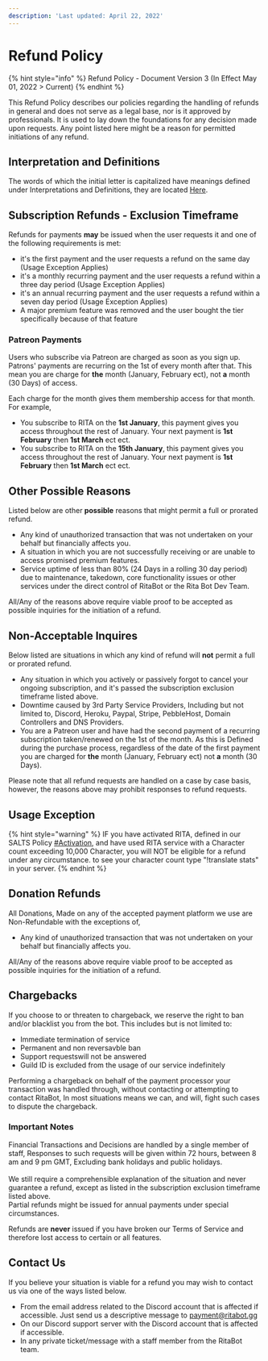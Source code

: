 ```yaml
---
description: 'Last updated: April 22, 2022'
---
```


# Refund Policy

{% hint style="info" %}
Refund Policy - Document Version 3 (In Effect May 01, 2022 > Current)
{% endhint %}

This Refund Policy describes our policies regarding the handling of refunds in general and does not serve as a legal base, nor is it approved by professionals. It is used to lay down the foundations for any decision made upon requests. Any point listed here might be a reason for permitted initiations of any refund.

## Interpretation and Definitions

The words of which the initial letter is capitalized have meanings defined under Interpretations and Definitions, they are located [Here](../interpretation-and-definitions.md).&#x20;

## **Subscription Refunds -** Exclusion Timeframe

Refunds for payments **may** be issued when the user requests it and one of the following requirements is met:

* it's the first payment and the user requests a refund on the same day (Usage Exception Applies)
* it's a monthly recurring payment and the user requests a refund within a three day period (Usage Exception Applies)
* it's an annual recurring payment and the user requests a refund within a seven day period (Usage Exception Applies)
* A major premium feature was removed and the user bought the tier specifically because of that feature&#x20;

### Patreon Payments

Users who subscribe via Patreon are charged as soon as you sign up. Patrons' payments are recurring on the 1st of every month after that. This mean you are charge for **the** month (January, February ect), not **a** month (30 Days) of access.

Each charge for the month gives them membership access for that month. For example,&#x20;

* You subscribe to RITA on the **1st January**, this payment gives you access throughout the rest of January. Your next payment is **1st February** then **1st March** ect ect.&#x20;
* You subscribe to RITA on the **15th January**, this payment gives you access throughout the rest of January. Your next payment is **1st February** then **1st March** ect ect.&#x20;

## Other Possible Reasons

Listed below are other **possible** reasons that might permit a full or prorated refund.

* Any kind of unauthorized transaction that was not undertaken on your behalf but financially affects you.
* A situation in which you are not successfully receiving or are unable to access promised premium features.
* Service uptime of less than 80% (24 Days in a rolling 30 day period) due to maintenance, takedown, core functionality issues or other services under the direct control of RitaBot or the Rita Bot Dev Team.&#x20;

All/Any of the reasons above require viable proof to be accepted as possible inquiries for the initiation of a refund.

## Non-Acceptable Inquires

Below listed are situations in which any kind of refund will **not** permit a full or prorated refund.

* Any situation in which you actively or passively forgot to cancel your ongoing subscription, and it's passed the subscription exclusion timeframe listed above.
* Downtime caused by 3rd Party Service Providers, Including but not limited to, Discord, Heroku, Paypal, Stripe, PebbleHost, Domain Controllers and DNS Providers.
* You are a Patreon user and have had the second payment of a recurring subscription taken/renewed on the 1st of the month. As this is Defined during the purchase process, regardless of the date of the first payment you are charged for **the** month (January, February ect) not **a** month (30 Days).&#x20;

Please note that all refund requests are handled on a case by case basis, however, the reasons above may prohibit responses to refund requests.

## Usage Exception&#x20;

{% hint style="warning" %}
IF you have activated RITA, defined in our SALTS Policy [#Activation](../s.a.l.t.s-policy/#activation-process), and have used RITA service with a Character count exceeding 10,000 Character, you will NOT be eligible for a refund under any circumstance. to see your character count type "!translate stats" in your server.&#x20;
{% endhint %}

## Donation Refunds

All Donations, Made on any of the accepted payment platform we use are Non-Refundable with the exceptions of,

* Any kind of unauthorized transaction that was not undertaken on your behalf but financially affects you.

All/Any of the reasons above require viable proof to be accepted as possible inquiries for the initiation of a refund.

## Chargebacks

If you choose to or threaten to chargeback, we reserve the right to ban and/or blacklist you from the bot. This includes but is not limited to:

* Immediate termination of service
* Permanent and non reversavble ban
* Support requestswill not be answered
* Guild ID is excluded from the usage of our service indefinitely

Performing a chargeback on behalf of the payment processor your transaction was handled through, without contacting or attempting to contact RitaBot, In most situations means we can, and will, fight such cases to dispute the chargeback.

### Important Notes

Financial Transactions and Decisions are handled by a single member of staff, Responses to such requests will be given within 72 hours, between 8 am and 9 pm GMT, Excluding bank holidays and public holidays.\
\
We still require a comprehensible explanation of the situation and never guarantee a refund, except as listed in the subscription exclusion timeframe listed above.\
Partial refunds might be issued for annual payments under special circumstances.

Refunds are **never** issued if you have broken our Terms of Service and therefore lost access to certain or all features.

## Contact Us

If you believe your situation is viable for a refund you may wish to contact us via one of the ways listed below.

* From the email address related to the Discord account that is affected if accessible. Just send us a descriptive message to [payment@ritabot.gg](mailto:payment@ritabot.gg)
* On our Discord support server with the Discord account that is affected if accessible.&#x20;
* In any private ticket/message with a staff member from the RitaBot team.&#x20;
